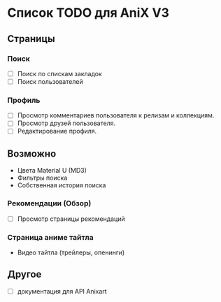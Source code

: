 # Список TODO для AniX V3

## Страницы

### Поиск

- [ ] Поиск по спискам закладок
- [ ] Поиск пользователей

### Профиль

- [ ] Просмотр комментариев пользователя к релизам и коллекциям.
- [ ] Просмотр друзей пользователя.
- [ ] Редактирование профиля.

## Возможно

- Цвета Material U (MD3)
- Фильтры поиска
- Собственная история поиска

### Рекомендации (Обзор)

- [ ] Просмотр страницы рекомендаций

### Страница аниме тайтла

- Видео тайтла (трейлеры, опенинги)

## Другое

- [ ] документация для API Anixart